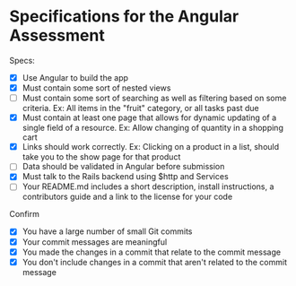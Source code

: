 # Specifications for the Angular Assessment

Specs:
- [x] Use Angular to build the app
- [x] Must contain some sort of nested views
- [ ] Must contain some sort of searching as well as filtering based on some criteria. Ex: All items in the "fruit" category, or all tasks past due
- [x] Must contain at least one page that allows for dynamic updating of a single field of a resource. Ex: Allow changing of quantity in a shopping cart
- [x] Links should work correctly. Ex: Clicking on a product in a list, should take you to the show page for that product
- [ ] Data should be validated in Angular before submission
- [x] Must talk to the Rails backend using $http and Services
- [ ] Your README.md includes a short description, install instructions, a contributors guide and a link to the license for your code

Confirm
- [x] You have a large number of small Git commits
- [x] Your commit messages are meaningful
- [x] You made the changes in a commit that relate to the commit message
- [x] You don't include changes in a commit that aren't related to the commit message
